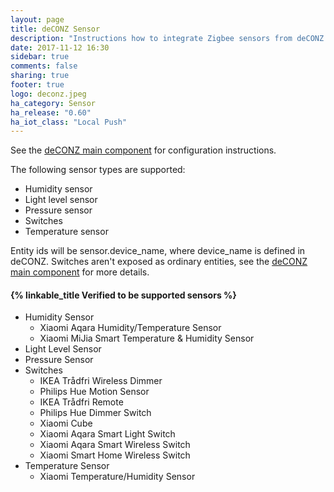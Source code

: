 ```yaml
---
layout: page
title: deCONZ Sensor
description: "Instructions how to integrate Zigbee sensors from deCONZ into Home Assistant."
date: 2017-11-12 16:30
sidebar: true
comments: false
sharing: true
footer: true
logo: deconz.jpeg
ha_category: Sensor
ha_release: "0.60"
ha_iot_class: "Local Push"
---
```


See the [deCONZ main component](/components/deconz/) for configuration instructions.

The following sensor types are supported:

 * Humidity sensor
 * Light level sensor
 * Pressure sensor
 * Switches
 * Temperature sensor

Entity ids will be sensor.device_name, where device_name is defined in deCONZ. Switches aren't exposed as ordinary entities, see the [deCONZ main component](/components/deconz/) for more details.

#### {% linkable_title Verified to be supported sensors %}

- Humidity Sensor
  - Xiaomi Aqara Humidity/Temperature Sensor
  - Xiaomi MiJia Smart Temperature & Humidity Sensor
- Light Level Sensor
- Pressure Sensor
- Switches
  - IKEA Trådfri Wireless Dimmer
  - Philips Hue Motion Sensor
  - IKEA Trådfri Remote
  - Philips Hue Dimmer Switch
  - Xiaomi Cube
  - Xiaomi Aqara Smart Light Switch
  - Xiaomi Aqara Smart Wireless Switch
  - Xiaomi Smart Home Wireless Switch
- Temperature Sensor
  - Xiaomi Temperature/Humidity Sensor
